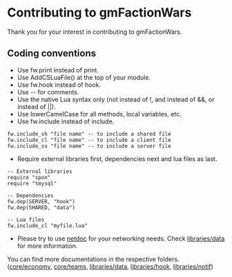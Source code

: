 # Contributing to gmFactionWars
Thank you for your interest in contributing to gmFactionWars. 

## Coding conventions
 * Use fw.print instead of print.
 * Use AddCSLuaFile() at the top of your module.
 * Use fw.hook instead of hook.
 * Use -- for comments.
 * Use the native Lua syntax only (not instead of !, and instead of &&, or instead of ||).
 * Use lowerCamelCase for all methods, local variables, etc.
 * Use fw.include instead of include.
```
fw.include_sh "file name" -- to include a shared file
fw.include_cl "file name" -- to include a client file
fw.include_sv "file name" -- to include a server file
```
 * Require external libraries first, dependencies next and lua files as last.
```
-- External libraries
require "spon"
require "tmysql"

-- Dependencies
fw.dep(SERVER, "hook")
fw.dep(SHARED, "data")

-- Lua files
fw.include_cl "myfile.lua"
```
 * Please try to use [netdoc](https://github.com/GMFactionWars/netdoc) for your networking needs. Check [libraries/data](gamemode/libraries/data/README.md) for more information.
 
You can find more documentations in the respective folders. 
([core/economy](gamemode/core/economy/README.md), [core/teams](gamemode/core/teams/README.md), [libraries/data](gamemode/libraries/data/README.md), [libraries/hook](gamemode/libraries/hook/README.md), [libraries/notif](gamemode/libraries/notif/README.md))
